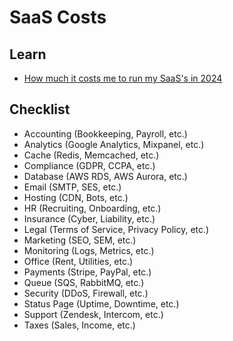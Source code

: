 # SaaS Costs

## Learn

- [How much it costs me to run my SaaS's in 2024](https://youtube.com/watch?v=jaDuld1W73A)

## Checklist

- Accounting (Bookkeeping, Payroll, etc.)
- Analytics (Google Analytics, Mixpanel, etc.)
- Cache (Redis, Memcached, etc.)
- Compliance (GDPR, CCPA, etc.)
- Database (AWS RDS, AWS Aurora, etc.)
- Email (SMTP, SES, etc.)
- Hosting (CDN, Bots, etc.)
- HR (Recruiting, Onboarding, etc.)
- Insurance (Cyber, Liability, etc.)
- Legal (Terms of Service, Privacy Policy, etc.)
- Marketing (SEO, SEM, etc.)
- Monitoring (Logs, Metrics, etc.)
- Office (Rent, Utilities, etc.)
- Payments (Stripe, PayPal, etc.)
- Queue (SQS, RabbitMQ, etc.)
- Security (DDoS, Firewall, etc.)
- Status Page (Uptime, Downtime, etc.)
- Support (Zendesk, Intercom, etc.)
- Taxes (Sales, Income, etc.)
